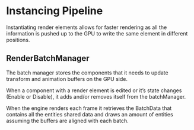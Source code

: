 # Instancing Pipeline

Instantiating render elements allows for faster rendering as all the information is pushed up to the GPU to write the same element in different positions.

## RenderBatchManager

The batch manager stores the components that it needs to update transform and animation buffers on the GPU side. 

When a component with a render element is edited or it’s state changes (Enable or Disable), it adds and/or removes itself from the batchManager.

When the engine renders each frame it retrieves the BatchData that contains all the entities shared data and draws an amount of entities assuming the buffers are aligned with each batch.

